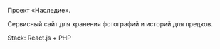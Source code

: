 Проект «Наследие».

Сервисный сайт для хранения фотографий и историй для предков. 

Stack: React.js + PHP
